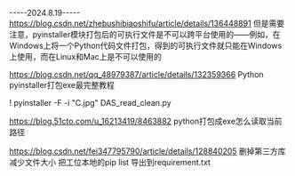 -----2024.8.19-----
https://blog.csdn.net/zhebushibiaoshifu/article/details/136448891
但是需要注意，pyinstaller模块打包后的可执行文件是不可以跨平台使用的——例如，在Windows上将一个Python代码文件打包，得到的可执行文件就只能在Windows上使用，而在Linux和Mac上是不可以使用的


https://blog.csdn.net/qq_48979387/article/details/132359366
Python pyinstaller打包exe最完整教程

! pyinstaller -F -i "C.jpg" DAS_read_clean.py


https://blog.51cto.com/u_16213419/8463882
python打包成exe怎么读取当前路径


https://blog.csdn.net/fei347795790/article/details/128840205
删掉第三方库减少文件大小
把工位本地的pip list 导出到requirement.txt
